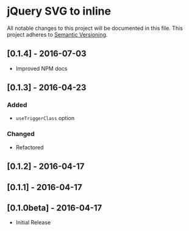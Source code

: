 # jQuery SVG to inline

All notable changes to this project will be documented in this file.
This project adheres to [Semantic Versioning](http://semver.org/).

## [0.1.4] - 2016-07-03
- Improved NPM docs

## [0.1.3] - 2016-04-23

### Added
- `useTriggerClass` option

### Changed
- Refactored

## [0.1.2] - 2016-04-17

## [0.1.1] - 2016-04-17

## [0.1.0beta] - 2016-04-17
- Initial Release